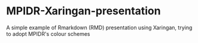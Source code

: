 # MPIDR-Xaringan-presentation
A simple example of Rmarkdown (RMD) presentation using Xaringan, trying to adopt MPIDR's colour schemes
